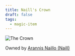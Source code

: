 ```yaml
---
title: Naill's Crown
draft: false
tags:
  - magic-item
---
```

![The Crown](images/The-Crown.png)

Owned by [Arannis Naillo (Naill)](../1.%20Players/Arannis%20Naillo%20(Naill).md)

